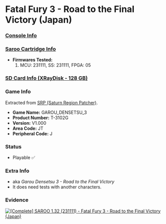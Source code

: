 # Fatal Fury 3 - Road to the Final Victory (Japan)

### [Console Info](../../../../../Info/Consoles/VA13/README.md)

### [Saroo Cartridge Info](../../../../../Info/Cartridges/RetroGameParadiseStore/1.32F/README.md)

- <b>Firmwares Tested:</b>
  1. MCU: 231111, SS: 231111, FPGA: 05

### [SD Card Info (XRayDisk - 128 GB)](../../../../../Info/SdCards/XRayDisk/128GB/fat32/README.md)

### Game Info

Extracted from [SRP (Saturn Region Patcher)](https://segaxtreme.net/resources/saturn-region-patcher.81/download).

- <b>Game Name:</b> GAROU_DENSETSU_3
- <b>Product Number:</b> T-3102G
- <b>Version:</b> V1.000
- <b>Area Code:</b> JT
- <b>Peripheral Code:</b> J

### Status

- Playable :white_check_mark:

### Extra Info

- aka _Garou Densetsu 3 - Road to the Final Victory_
- It does need tests with another characters.

### Evidence

[![[Complete] SAROO 1.32 (231111) - Fatal Fury 3 - Road to the Final Victory (Japan)](https://img.youtube.com/vi/KQ4exGsGnJI/0.jpg)](https://www.youtube.com/watch?v=KQ4exGsGnJI)
